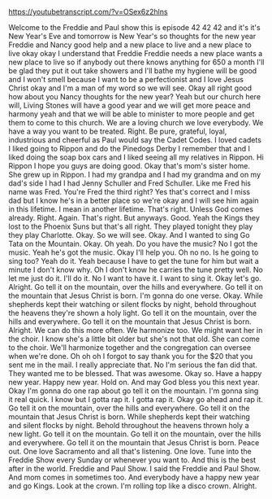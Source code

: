 https://youtubetranscript.com/?v=OSex6z2hlns

 Welcome to the Freddie and Paul show this is episode 42 42 42 and it's it's New Year's Eve and tomorrow is New Year's so thoughts for the new year Freddie and Nancy good help and a new place to live and a new place to live okay okay I understand that Freddie Freddie needs a new place wants a new place to live so if anybody out there knows anything for 650 a month I'll be glad they put it out take showers and I'll bathe my hygiene will be good and I won't smell because I want to be a perfectionist and I love Jesus Christ okay and I'm a man of my word so we will see. Okay all right good how about you Nancy thoughts for the new year? Yeah but our church here will, Living Stones will have a good year and we will get more peace and harmony yeah and that we will be able to minister to more people and get them to come to this church. We are a loving church we love everybody. We have a way you want to be treated. Right. Be pure, grateful, loyal, industrious and cheerful as Paul would say the Cadet Codes. I loved cadets I liked going to Rippon and do the Pinedogs Derby I remember that and I liked doing the soap box cars and I liked seeing all my relatives in Rippon. Hi Rippon I hope you guys are doing good. Okay that's mom's sister home. She grew up in Rippon. I had my grandpa and I had my grandma and on my dad's side I had I had Jenny Schuller and Fred Schuller. Like me Fred his name was Fred. You're Fred the third right? Yes that's correct and I miss dad but I know he's in a better place so we're okay and I will see him again in this lifetime. I mean in another lifetime. That's right. Unless God comes already. Right. Again. That's right. But anyways. Good. Yeah the Kings they lost to the Phoenix Suns but that's all right. They played tonight they play they play Charlotte. Okay. So we will see. Okay. And I wanted to sing Go Tata on the Mountain. Okay. Oh yeah. Do you have the music? No I got the music. Yeah he's got the music. Okay I'll help you. Oh no no. Is he going to sing too? Yeah do it. Yeah because I have to get the tune for him but wait a minute I don't know why. Oh I don't know he carries the tune pretty well. No let me just do it. I'll do it. No I want to have it. I want to sing it. Okay let's go. Alright. Go tell it on the mountain, over the hills and everywhere. Go tell it on the mountain that Jesus Christ is born. I'm gonna do one verse. Okay. While shepherds kept their watching or silent flocks by night, behold throughout the heavens they're shown a holy light. Go tell it on the mountain, over the hills and everywhere. Go tell it on the mountain that Jesus Christ is born. Alright. We can do this more often. We harmonize too. We might want her in the choir. I know she's a little bit older but she's not that old. She can come to the choir. We'll harmonize together and the congregation can oversee when we're done. Oh oh oh I forgot to say thank you for the $20 that you sent me in the mail. I really appreciate that. No I'm serious the fan did that. They wanted me to be blessed. That was awesome. Okay so. Have a happy new year. Happy new year. Hold on. And may God bless you this next year. Okay I'm gonna do one rap about go tell it on the mountain. I'm gonna sing it real quick. I know but I gotta rap it. I gotta rap it. Okay go ahead and rap it. Go tell it on the mountain, over the hills and everywhere. Go tell it on the mountain that Jesus Christ is born. While shepherds kept their watching and silent flocks by night. Behold throughout the heavens thrown holy a new light. Go tell it on the mountain. Go tell it on the mountain, over the hills and everywhere. Go tell it on the mountain that Jesus Christ is born. Peace out. One love Sacramento and all that's listening. One love. Tune into the Freddie Show every Sunday or whenever you want to. And this is the best after in the world. Freddie and Paul Show. I said the Freddie and Paul Show. And mom comes in sometimes too. And everybody have a happy new year and go Kings. Look at the crown. I'm rolling top like a disco crown. Alright.